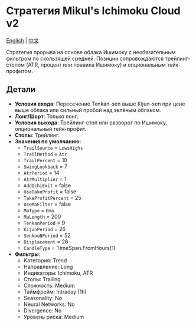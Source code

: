 # Стратегия Mikul's Ichimoku Cloud v2
[English](README.md) | [中文](README_cn.md)

Стратегия прорыва на основе облака Ишимоку с необязательным фильтром по скользящей средней. Позиции сопровождаются трейлинг-стопом (ATR, процент или правила Ишимоку) и опциональным тейк-профитом.

## Детали

- **Условия входа**: Пересечение Tenkan-sen выше Kijun-sen при цене выше облака или сильный пробой над зелёным облаком.
- **Лонг/Шорт**: Только лонг.
- **Условия выхода**: Трейлинг-стоп или разворот по Ишимоку, опциональный тейк-профит.
- **Стопы**: Трейлинг.
- **Значения по умолчанию**:
  - `TrailSource` = `LowsHighs`
  - `TrailMethod` = `Atr`
  - `TrailPercent` = 10
  - `SwingLookback` = 7
  - `AtrPeriod` = 14
  - `AtrMultiplier` = 1
  - `AddIchiExit` = false
  - `UseTakeProfit` = false
  - `TakeProfitPercent` = 25
  - `UseMaFilter` = false
  - `MaType` = `Ema`
  - `MaLength` = 200
  - `TenkanPeriod` = 9
  - `KijunPeriod` = 26
  - `SenkouBPeriod` = 52
  - `Displacement` = 26
  - `CandleType` = TimeSpan.FromHours(1)
- **Фильтры**:
  - Категория: Trend
  - Направление: Long
  - Индикаторы: Ichimoku, ATR
  - Стопы: Trailing
  - Сложность: Medium
  - Таймфрейм: Intraday (1h)
  - Seasonality: No
  - Neural Networks: No
  - Divergence: No
  - Уровень риска: Medium
